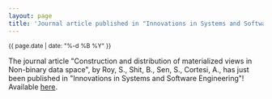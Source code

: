 ```yaml
---
layout: page
title: 'Journal article published in "Innovations in Systems and Software Engineering"!'
---
```


<small>{{ page.date | date: "%-d %B %Y" }}</small>

The journal article "Construction and distribution of materialized views in Non-binary data space", by Roy, S., Shit, B., Sen, S., Cortesi, A., has just been published in "Innovations in Systems and Software Engineering"! Available [here](https://doi.org/10.1007/s11334-021-00404-8).
